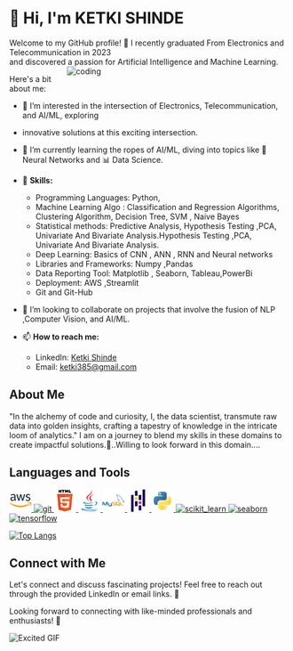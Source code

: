 # 👋 Hi, I'm KETKI SHINDE 

Welcome to my GitHub profile! 🚀 I recently graduated From Electronics and Telecommunication in 2023   
and discovered a passion for Artificial Intelligence and Machine Learning. 
<img align="right" alt="coding" width="400" src="https://mir-s3-cdn-cf.behance.net/project_modules/disp/601014116770475.6068beff4640a.gif" />

Here's a bit about me:  

- 👀 I’m interested in the intersection of Electronics, Telecommunication, and AI/ML, exploring  
- innovative solutions at this exciting intersection.
  
- 🌱 I’m currently learning the ropes of AI/ML, diving into topics like 🤖 Neural Networks and 📊 Data Science.

- 💼 **Skills:**
  - Programming Languages: Python, 
  - Machine Learning Algo : Classification and Regression Algorithms, Clustering Algorithm, Decision Tree, SVM , Naive Bayes
  - Statistical methods: Predictive Analysis, Hypothesis Testing ,PCA, Univariate And Bivariate Analysis.Hypothesis Testing ,PCA, Univariate And Bivariate Analysis.
  - Deep Learning: Basics of  CNN , ANN , RNN  and Neural networks
  - Libraries and Frameworks: Numpy ,Pandas 
  - Data Reporting Tool: Matplotlib , Seaborn, Tableau,PowerBi
  - Deployment: AWS ,Streamlit
  - Git and Git-Hub
  
- 💞️ I’m looking to collaborate on projects that involve the fusion of NLP ,Computer Vision, and AI/ML.

- 📫 **How to reach me:**
  - LinkedIn: [Ketki Shinde](https://www.linkedin.com/in/ketki-shinde-186118287/)
  - Email: ketki385@gmail.com

## About Me
"In the alchemy of code and curiosity, I, the data scientist, transmute raw data into golden insights, crafting a tapestry of knowledge in the intricate loom of analytics."
 I am on a journey to blend my skills in these domains to create impactful solutions.🌌..Willing to look forward in this domain....


## Languages and Tools

<p align="left"> <a href="https://aws.amazon.com" target="_blank" rel="noreferrer"> <img src="https://raw.githubusercontent.com/devicons/devicon/master/icons/amazonwebservices/amazonwebservices-original-wordmark.svg" alt="aws" width="40" height="40"/> </a> <a href="https://git-scm.com/" target="_blank" rel="noreferrer"> <img src="https://www.vectorlogo.zone/logos/git-scm/git-scm-icon.svg" alt="git" width="40" height="40"/> </a> <a href="https://www.w3.org/html/" target="_blank" rel="noreferrer"> <img src="https://raw.githubusercontent.com/devicons/devicon/master/icons/html5/html5-original-wordmark.svg" alt="html5" width="40" height="40"/> </a> <a href="https://www.java.com" target="_blank" rel="noreferrer"> <img src="https://raw.githubusercontent.com/devicons/devicon/master/icons/java/java-original.svg" alt="java" width="40" height="40"/> </a> <a href="https://www.mysql.com/" target="_blank" rel="noreferrer"> <img src="https://raw.githubusercontent.com/devicons/devicon/master/icons/mysql/mysql-original-wordmark.svg" alt="mysql" width="40" height="40"/> </a> <a href="https://pandas.pydata.org/" target="_blank" rel="noreferrer"> <img src="https://raw.githubusercontent.com/devicons/devicon/2ae2a900d2f041da66e950e4d48052658d850630/icons/pandas/pandas-original.svg" alt="pandas" width="40" height="40"/> </a> <a href="https://www.python.org" target="_blank" rel="noreferrer"> <img src="https://raw.githubusercontent.com/devicons/devicon/master/icons/python/python-original.svg" alt="python" width="40" height="40"/> </a> <a href="https://scikit-learn.org/" target="_blank" rel="noreferrer"> <img src="https://upload.wikimedia.org/wikipedia/commons/0/05/Scikit_learn_logo_small.svg" alt="scikit_learn" width="40" height="40"/> </a> <a href="https://seaborn.pydata.org/" target="_blank" rel="noreferrer"> <img src="https://seaborn.pydata.org/_images/logo-mark-lightbg.svg" alt="seaborn" width="40" height="40"/> </a> <a href="https://www.tensorflow.org" target="_blank" rel="noreferrer"> <img src="https://www.vectorlogo.zone/logos/tensorflow/tensorflow-icon.svg" alt="tensorflow" width="40" height="40"/> </a> </p>


[![Top Langs](https://github-readme-stats.vercel.app/api/top-langs/?username=kjs3107&layout=compact&langs_count=8&hide=html,css&include_all_commits=true)](https://github.com/kjs3107)

## Connect with Me

Let's connect and discuss fascinating projects! Feel free to reach out through the provided LinkedIn or email links. 🤝

Looking forward to connecting with like-minded professionals and enthusiasts! 🚀

![Excited GIF](https://media.giphy.com/media/26xBwdIuRJiAIqHwA/giphy.gif)
